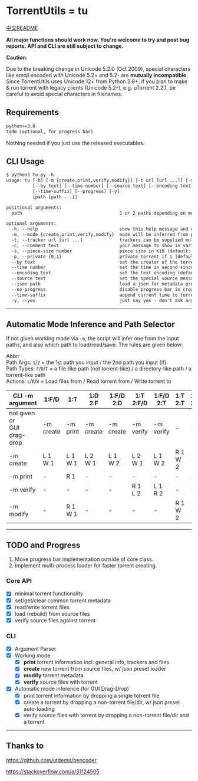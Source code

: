 # TorrentUtils = tu

[中文README](README.CN.md)

**All major functions should work now. You're welcome to try and post bug reports. API and CLI are still subject to change.**

**Caution**:

Due to the breaking change in Unicode 5.2.0 (Oct 2009), special characters like emoji encoded with Unicode 5.2+ and 5.2- are **mutually incompatible**.  Since TorrentUtils uses Unicode 12+ from Python 3.8+, if you plan to make & run torrent with legacy clients (Unicode 5.2-), e.g. uTorrent 2.2.1, be careful to avoid special characters in filenames.

## Requirements

```txt
python>=3.8
tqdm (optional, for progress bar)
```

Nothing needed if you just use the released executables.

## CLI Usage

```txt
$ python3 tu.py -h
usage: tu [-h] [-m {create,print,verify,modify}] [-t url [url ...]] [-s number] [-c text] [-p {0,1}]
          [--by text] [--time number] [--source text] [--encoding text] [--json path]
          [--time-suffix] [--progress] [-y]
          [path [path ...]]

positional arguments:
  path                                     1 or 2 paths depending on mode

optional arguments:
  -h, --help                               show this help message and exit
  -m, --mode {create,print,verify,modify}  mode will be inferred from paths if not specified
  -t, --tracker url [url ...]              trackers can be supplied multiple times
  -c, --comment text                       your message to show in various clients
  -s, --piece-size number                  piece size in KiB (default: 4096)
  -p, --private {0,1}                      private torrent if 1 (default: 0)
  --by text                                set the creator of the torrent (default: Github)
  --time number                            set the time in second since 19700101 (default: now)
  --encoding text                          set the text encoding (default&recommended: UTF-8)
  --source text                            set the special source message (will change hash)
  --json path                              load a json for metadata preset in creating torrent
  --no-progress                            disable progress bar in creating torrent
  --time-suffix                            append current time to torrent filename
  -y, --yes                                just say yes - don't ask any question
```

---

## Automatic Mode Inference and Path Selector

If not given working mode via `-m`, the script will infer one from the input paths, and also which path to load/read/save. The rules are given below:

Abbr: \
Path Args: `1`/`2` = the 1st path you input / the 2nd path you input (if) \
Path Types: `F`/`D`/`T` = a file-like path (not torrent-like) / a directory-like path / a torrent-like path \
Actions: `L`/`R`/`W` = Load files from / Read torrent from / Write torrent to

| CLI -m argument                | 1:F/D      | 1:T        | 1:D<br>2:F | 1:F/D<br>2:D | 1:T<br>2:F/D | 1:F/D<br>2:T | 1:T<br>2:T | 1:F<br>2:F |
| ------------------------------ | ---------- | ---------- | ---------- | ------------ | ------------ | ------------ | ---------- | ---------- |
| not given or<br> GUI drag-drop | -m create  | -m print   | -m create  | -m create    | -m verify    | -m verify    | -          | -          |
| -m create                      | L 1<br>W 1 | L 1<br>W 1 | L 2<br>W 1 | L 1<br>W 2   | L 2<br>W 1   | L 1<br>W 2   | R 1<br>W 2 | -          |
| -m print                       | -          | R 1        | -          | -            | -            | -            | -          | -          |
| -m verify                      | -          | -          | -          | -            | R 1<br>L 2   | L 1<br>R 2   | -          | -          |
| -m modify                      | -          | R 1<br>W 1 | -          | -            | -            | -            | R 1<br>W 2 | -          |

---

## TODO and Progress

1. Move progress bar implementation outside of core class.
2. Implement multi-process loader for faster torrent creating.

### Core API

- [x] minimal torrent functionality
- [x] set/get/clear common torrent metadata
- [x] read/write torrent files
- [x] load (rebuild) from source files
- [x] verify source files against torrent

### CLI

- [x] Argument Parser
- [x] Working mode
  - [x] **print** torrent information incl. general info, trackers and files
  - [x] **create** new torrent from source files, w/ json preset loader
  - [x] **modify** torrent metadata
  - [x] **verify** source files with torrent
- [x] Automatic mode inference (for GUI Drag-Drop)
  - [x] print torrent information by dropping a single torrent file
  - [x] create a torrent by dropping a non-torrent file/dir, w/ json preset auto-loading
  - [x] verify source files with torrent by dropping a non-torrent file/dir and a torrent

---

## Thanks to

<https://github.com/utdemir/bencoder>

<https://stackoverflow.com/a/31124505>
